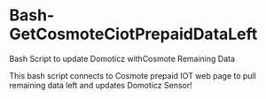 # Bash-GetCosmoteCiotPrepaidDataLeft
Bash Script to update Domoticz withCosmote Remaining Data

This bash script connects to Cosmote prepaid IOT web page to pull remaining data left
and updates Domoticz Sensor!
